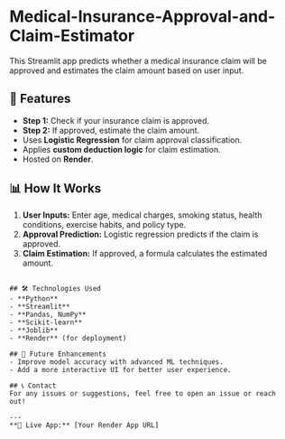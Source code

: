 # Medical-Insurance-Approval-and-Claim-Estimator

This Streamlit app predicts whether a medical insurance claim will be approved and estimates the claim amount based on user input.

## 🚀 Features
- **Step 1:** Check if your insurance claim is approved.
- **Step 2:** If approved, estimate the claim amount.
- Uses **Logistic Regression** for claim approval classification.
- Applies **custom deduction logic** for claim estimation.
- Hosted on **Render**.

## 📊 How It Works
1. **User Inputs:** Enter age, medical charges, smoking status, health conditions, exercise habits, and policy type.
2. **Approval Prediction:** Logistic regression predicts if the claim is approved.
3. **Claim Estimation:** If approved, a formula calculates the estimated amount.


```

## 🛠 Technologies Used
- **Python**
- **Streamlit**
- **Pandas, NumPy**
- **Scikit-learn**
- **Joblib**
- **Render** (for deployment)

## 🤖 Future Enhancements
- Improve model accuracy with advanced ML techniques.
- Add a more interactive UI for better user experience.

## 📞 Contact
For any issues or suggestions, feel free to open an issue or reach out!

---
**🔗 Live App:** [Your Render App URL]
